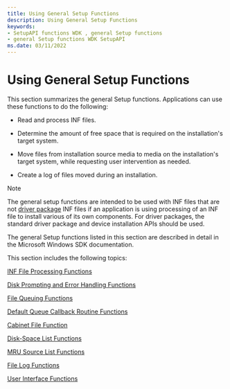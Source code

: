 ```yaml
---
title: Using General Setup Functions
description: Using General Setup Functions
keywords:
- SetupAPI functions WDK , general Setup functions
- general Setup functions WDK SetupAPI
ms.date: 03/11/2022
---
```


# Using General Setup Functions

This section summarizes the general Setup functions. Applications can use these functions to do the following:

-   Read and process INF files.

-   Determine the amount of free space that is required on the installation's target system.

-   Move files from installation source media to media on the installation's target system, while requesting user intervention as needed.

-   Create a log of files moved during an installation.

> [!NOTE]
> The general setup functions are intended to be used with INF files that are not [driver package](driver-packages.md) INF files if an application is using processing of an INF file to install various of its own components.  For driver packages, the standard driver package and device installation APIs should be used.

The general Setup functions listed in this section are described in detail in the Microsoft Windows SDK documentation.

This section includes the following topics:

[INF File Processing Functions](inf-file-processing-functions.md)

[Disk Prompting and Error Handling Functions](disk-prompting-and-error-handling-functions.md)

[File Queuing Functions](file-queuing-functions.md)

[Default Queue Callback Routine Functions](default-queue-callback-routine-functions.md)

[Cabinet File Function](cabinet-file-function.md)

[Disk-Space List Functions](disk-space-list-functions.md)

[MRU Source List Functions](mru-source-list-functions.md)

[File Log Functions](file-log-functions.md)

[User Interface Functions](user-interface-functions.md)

